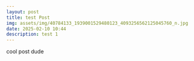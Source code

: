 ```yaml
---
layout: post
title: test Post
img: assets/img/40784133_1939001529480123_4093256562125045760_n.jpg
date: 2025-02-10 10:44
description: test 1
---
```

cool post dude